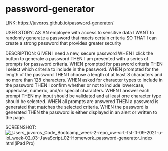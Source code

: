 # password-generator

LINK: https://juvoros.github.io/password-generator/

USER STORY:
AS AN employee with access to sensitive data
I WANT to randomly generate a password that meets certain criteria
SO THAT I can create a strong password that provides greater security

DESCRIPTION:
GIVEN I need a new, secure password
WHEN I click the button to generate a password
THEN I am presented with a series of prompts for password criteria.
WHEN prompted for password criteria
THEN I select which criteria to include in the password.
WHEN prompted for the length of the password
THEN I choose a length of at least 8 characters and no more than 128 characters.
WHEN asked for character types to include in the password
THEN I confirm whether or not to include lowercase, uppercase, numeric, and/or special characters.
WHEN I answer each prompt
THEN my input should be validated and at least one character type should be selected.
WHEN all prompts are answered
THEN a password is generated that matches the selected criteria.
WHEN the password is generated
THEN the password is either displayed in an alert or written to the page.


SCREENSHOT:
![_Users_juvoros_Code_Bootcamp_week-2-repo_uw-virt-fsf-ft-09-2021-u-lol_week-02_03-JavaScript_02-Homework_password-generator_index html(iPad Pro)](https://user-images.githubusercontent.com/78007904/134589359-7fd33696-d759-46ee-b6e6-e5439c6725d1.png)
